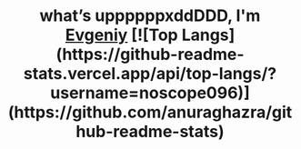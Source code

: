 <h1 align="center">​what’s uppppppxddDDD, I'm <a href="https://github.com/noscope096" target="_blank">Evgeniy</a> 
[![Top Langs](https://github-readme-stats.vercel.app/api/top-langs/?username=noscope096)](https://github.com/anuraghazra/github-readme-stats)
